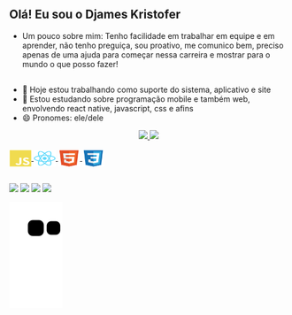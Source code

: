 ## Olá! Eu sou o Djames Kristofer

- Um pouco sobre mim: Tenho facilidade em trabalhar em equipe e em aprender, não tenho preguiça, sou proativo, me comunico bem, preciso apenas de uma ajuda para começar nessa carreira e mostrar para o mundo o que posso fazer!

##

- 🔭 Hoje estou trabalhando como suporte do sistema, aplicativo e site 
- 🌱 Estou estudando sobre programação mobile e também web, envolvendo react native, javascript, css e afins
- 😄 Pronomes: ele/dele


<div align="center">
  <a href="https://github.com/Djamess">
  <img height="180em" src="https://github-readme-stats.vercel.app/api?username=Djamess&show_icons=true&theme=tokyonight&include_all_commits=true&count_private=true"/>
  <img height="180em" src="https://github-readme-stats.vercel.app/api/top-langs/?username=Djamess&layout=compact&langs_count=7&theme=tokyonight&locale="/>
</div>
<div style="display: inline_block"><br>
  <img align="center" alt="Js" height="30" width="40" src="https://raw.githubusercontent.com/devicons/devicon/master/icons/javascript/javascript-plain.svg">
  <img align="center" alt="React" height="30" width="40" src="https://raw.githubusercontent.com/devicons/devicon/master/icons/react/react-original.svg">
  <img align="center" alt="HTML" height="30" width="40" src="https://raw.githubusercontent.com/devicons/devicon/master/icons/html5/html5-original.svg">
  <img align="center" alt="CSS" height="30" width="40" src="https://raw.githubusercontent.com/devicons/devicon/master/icons/css3/css3-original.svg">
</div>
  
  ##
 
<div> 
  <a href="https://www.instagram.com/jamess.kristofer/" target="_blank"><img src="https://img.shields.io/badge/-Instagram-%23E4405F?style=for-the-badge&logo=instagram&logoColor=white" target="_blank"></a>
 	<a href="https://www.twitch.tv/scanyxx" target="_blank"><img src="https://img.shields.io/badge/Twitch-9146FF?style=for-the-badge&logo=twitch&logoColor=white" target="_blank"></a>
  <a href = "mailto:jamescarvalho8@gmail.com"><img src="https://img.shields.io/badge/-Gmail-%23333?style=for-the-badge&logo=gmail&logoColor=white" target="_blank"></a>
  <a href="https://www.linkedin.com/in/djameskristofer/" target="_blank"><img src="https://img.shields.io/badge/-LinkedIn-%230077B5?style=for-the-badge&logo=linkedin&logoColor=white" target="_blank"></a> 
 
  ![Snake animation](https://github.com/Djamess/Djamess/blob/output/github-contribution-grid-snake.svg)
 
</div>
